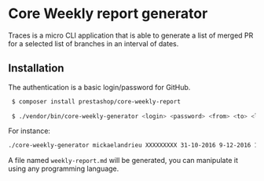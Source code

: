 # Core Weekly report generator

Traces is a micro CLI application that is able to generate a list of merged PR
for a selected list of branches in an interval of dates.
 
 
## Installation
 
The authentication is a basic login/password for GitHub.
 
```bash
 $ composer install prestashop/core-weekly-report
 
 $ ./vendor/bin/core-weekly-generator <login> <password> <from> <to> <list> <of> <branches> <...>
```
 
For instance:

```bash
./core-weekly-generator mickaelandrieu XXXXXXXXX 31-10-2016 9-12-2016 1.7.0.x develop 1.6.1.x
```

A file named ``weekly-report.md`` will be generated, you can manipulate it using any programming language.

